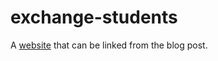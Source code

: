 # exchange-students
  
A [website](https://datagiri.github.io/exchange-students/) that can be linked from the blog post. 


